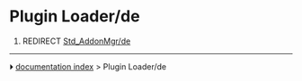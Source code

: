 # Plugin Loader/de
1.  REDIRECT [Std_AddonMgr/de](Std_AddonMgr/de.md)



---
⏵ [documentation index](../README.md) > Plugin Loader/de
